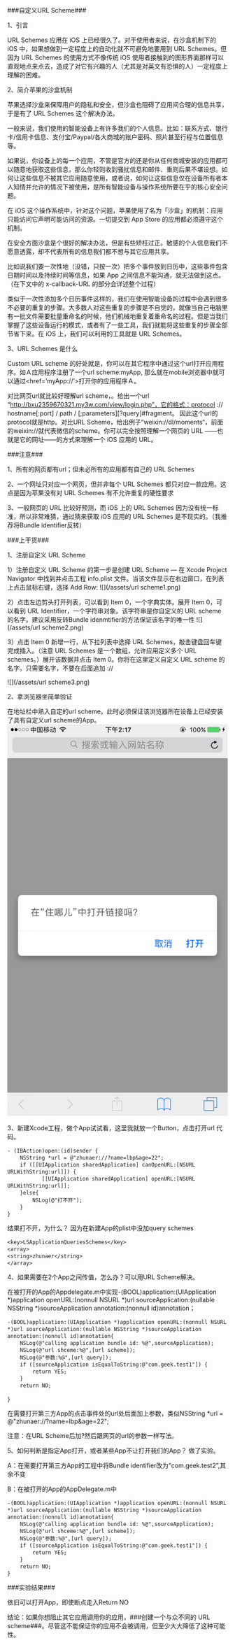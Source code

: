 ###自定义URL Scheme###

1、引言

URL Schemes 应用在 iOS 上已经很久了。对于使用者来说，在沙盒机制下的 iOS 中，如果想做到一定程度上的自动化就不可避免地要用到 URL Schemes。但因为 URL Schemes 的使用方式不像传统 iOS 使用者接触到的图形界面那样可以直观地点来点去，造成了对它有兴趣的人（尤其是对英文有恐惧的人）一定程度上理解的困难。


2、简介苹果的沙盒机制


苹果选择沙盒来保障用户的隐私和安全，但沙盒也阻碍了应用间合理的信息共享，于是有了 URL Schemes 这个解决办法。

一般来说，我们使用的智能设备上有许多我们的个人信息。比如：联系方式、银行卡/信用卡信息、支付宝/Paypal/各大商城的账户密码、照片甚至行程与位置信息等。

如果说，你设备上的每一个应用，不管是官方的还是你从任何商城安装的应用都可以随意地获取这些信息，那么你轻则收到骚扰信息和邮件、重则后果不堪设想。如何让这些信息不被其它应用随意使用，或者说，如何让这些信息仅在设备所有者本人知情并允许的情况下被使用，是所有智能设备与操作系统所要在乎的核心安全问题。

在 iOS 这个操作系统中，针对这个问题，苹果使用了名为「沙盒」的机制：应用只能访问它声明可能访问的资源。一切提交到 App Store 的应用都必须遵守这个机制。

在安全方面沙盒是个很好的解决办法，但是有些矫枉过正。敏感的个人信息我们不愿意透露，却不代表所有的信息我们都不想与其它应用共享。

比如说我们要一次性地（没错，只按一次）把多个事件放到日历中，这些事件包含日期时间以及持续时间等信息，如果 App 之间信息不能沟通，就无法做到这点。（在下文中的 x-callback-URL 的部分会详述整个过程）

类似于一次性添加多个日历事件这样的，我们在使用智能设备的过程中会遇到很多不必要的重复的步骤。大多数人对这些重复的步骤是不自觉的，就像当自己电脑里有一批文件需要批量重命名的时候，他们机械地重复着重命名的过程。但是当我们掌握了这些设备运行的模式，或者有了一些工具，我们就能将这些重复的步骤全部节省下来。在 iOS 上，我们可以利用的工具就是 URL Schemes。


3、URL Schemes 是什么

Custom URL scheme 的好处就是，你可以在其它程序中通过这个url打开应用程序。如Ａ应用程序注册了一个url scheme:myApp, 那么就在mobile浏览器中就可以通过<href=’myApp://’>打开你的应用程序Ａ。

对比网页url就比较好理解url scheme，。给出一个url “http://bxu2359670321.my3w.com/view/login.php”，它的格式：protocol :// hostname[:port] / path / [;parameters][?query]#fragment。
因此这个url的protocol就是http。对比URL Scheme，给出例子“weixin://dl/moments“，前面的weixin://就代表微信的scheme。你可以完全按照理解一个网页的 URL ——也就是它的网址——的方式来理解一个 iOS 应用的 URL。

 
###注意###

1、所有的网页都有url；但未必所有的应用都有自己的 URL Schemes

2、一个网址只对应一个网页，但并非每个 URL Schemes 都只对应一款应用。这点是因为苹果没有对 URL Schemes 有不允许重复的硬性要求

3、一般网页的 URL 比较好预测，而 iOS 上的 URL Schemes 因为没有统一标准，所以非常难猜，通过猜来获取 iOS 应用的 URL Schemes 是不现实的。（我推荐将Bundle identifier反转） 


###上干货###

1、注册自定义 URL Scheme


1）注册自定义 URL Scheme 的第一步是创建 URL Scheme — 在 Xcode Project Navigator 中找到并点击工程 info.plist 文件。当该文件显示在右边窗口，在列表上点击鼠标右键，选择 Add Row:
![](/assets/url scheme1.png)

2）点击左边剪头打开列表，可以看到 Item 0，一个字典实体。展开 Item 0，可以看到 URL Identifier，一个字符串对象。该字符串是你自定义的 URL scheme 的名字。建议采用反转Bundle idenmtifier的方法保证该名字的唯一性
![](/assets/url scheme2.png)

3）点击 Item 0 新增一行，从下拉列表中选择 URL Schemes，敲击键盘回车键完成插入。（注意 URL Schemes 是一个数组，允许应用定义多个 URL schemes。）展开该数据并点击 Item 0。你将在这里定义自定义 URL scheme 的名字。只需要名字，不要在后面追加 ://


![](/assets/url scheme3.png)

2、拿浏览器坐简单验证

在地址栏中熟入自定的url scheme。此时必须保证该浏览器所在设备上已经安装了具有自定义url scheme的App。
![](/assets/IMG_5739.PNG)

3、新建Xcode工程，做个App试试看，这里我就放一个Button，点击打开url
代码。


```
- (IBAction)open:(id)sender {
    NSString *url = @"zhunaer://?name=lbp&age=22";
    if ([[UIApplication sharedApplication] canOpenURL:[NSURL URLWithString:url]]) {
           [[UIApplication sharedApplication] openURL:[NSURL URLWithString:url]];
    }else{
        NSLog(@"打不开");
    }
}
```
结果打不开，为什么？
因为在新建App的plist中没加query schemes


```
<key>LSApplicationQueriesSchemes</key>
<array>
<string>zhunaer</string>
</array>
```

4、如果需要在2个App之间传值，怎么办？可以用URL Scheme解决。

在被打开的App的Appdelegate.m中实现-(BOOL)application:(UIApplication *)application openURL:(nonnull NSURL *)url sourceApplication:(nullable NSString *)sourceApplication annotation:(nonnull id)annotation；



```
-(BOOL)application:(UIApplication *)application openURL:(nonnull NSURL *)url sourceApplication:(nullable NSString *)sourceApplication annotation:(nonnull id)annotation{
    NSLog(@"calling application bundle id: %@",sourceApplication);
    NSLog(@"url shceme:%@",[url scheme]);
    NSLog(@"参数:%@",[url query]);
    if ([sourceApplication isEqualToString:@"com.geek.test1"]) {
        return YES;
    }
    return NO;
    
}

```


在需要打开第三方App的点击事件处的url处后面加上参数，类似NSString *url = @"zhunaer://?name=lbp&age=22";

注意：在URL Scheme后加?然后跟网页的url的参数一样写法。

5、如何判断是指定App打开，或者某些App不让打开我们的App？
做了实验。

A：在需要打开第三方App的工程中将Bundle identifier改为“com.geek.test2”,其余不变

B：在被打开的App的AppDelegate.m中


```
-(BOOL)application:(UIApplication *)application openURL:(nonnull NSURL *)url sourceApplication:(nullable NSString *)sourceApplication annotation:(nonnull id)annotation{
    NSLog(@"calling application bundle id: %@",sourceApplication);
    NSLog(@"url shceme:%@",[url scheme]);
    NSLog(@"参数:%@",[url query]);
    if ([sourceApplication isEqualToString:@"com.geek.test1"]) {
        return YES;
    }
    return NO;
}
```

###实验结果###

依旧可以打开App，即使断点走入Return NO

结论：如果你想阻止其它应用调用你的应用，###创建一个与众不同的 URL scheme###。尽管这不能保证你的应用不会被调用，但至少大大降低了这种可能性。



